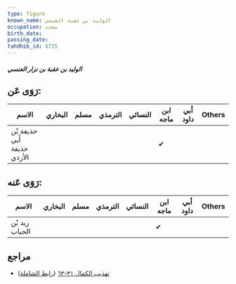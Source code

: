```yaml
---
type: figure
known_name: الوليد بن عقبة العنسي
occupation: محدث
birth_date:
passing_date:
tahdhib_id: 6725
---
```

##### الوليد بن عقبة بن نزار العنسي

## رَوَى عَن:
| الاسم                       | البخاري | مسلم | الترمذي | النسائي | ابن ماجه | أبي داود | Others |
| --------------------------- | ------- | ---- | ------- | ------- | -------- | -------- | ------ |
| حذيفة بْن أَبي حذيفة الأزدي |         |      |         |         | ✔        |          |        |
## رَوَى عَنه:
| الاسم          | البخاري | مسلم | الترمذي | النسائي | ابن ماجه | أبي داود | Others |
| -------------- | ------- | ---- | ------- | ------- | -------- | -------- | ------ |
| زيد بْن الحباب |         |      |         |         | ✔        |          |        |
## مراجع
- [تهذيب الكمال ٣١-٦٣](obsidian://open?vault=Tahdhib-al-Kamal&file=Figures/٦٧٢٥-الوليد%20بن%20عقبة%20بن%20نزار%20العنسي) ([رابط الشاملة](https://shamela.ws/book/3722/16611))